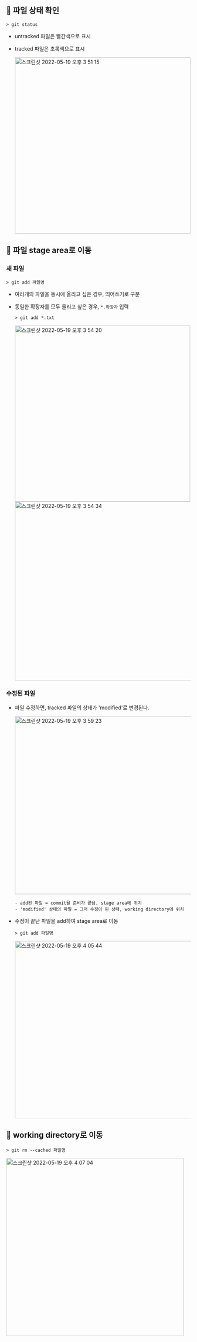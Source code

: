 ## 🤔 파일 상태 확인

```
> git status
```

- untracked 파일은 빨간색으로 표시
- tracked 파일은 초록색으로 표시

  <img width="479" alt="스크린샷 2022-05-19 오후 3 51 15" src="https://user-images.githubusercontent.com/69448900/169228754-c365f2b9-6624-4623-9559-8d1d79165a52.png">

## 🔨 파일 stage area로 이동

### 새 파일

```
> git add 파일명
```

- 여러개의 파일을 동시에 올리고 싶은 경우, 띄어쓰기로 구분
- 동일한 확장자를 모두 올리고 싶은 경우, `*.확장자` 입력

  ```
  > git add *.txt
  ```
  
  <img width="478" alt="스크린샷 2022-05-19 오후 3 54 20" src="https://user-images.githubusercontent.com/69448900/169229323-33a684a7-20b0-4cc3-8693-f6d608255781.png">
  <img width="487" alt="스크린샷 2022-05-19 오후 3 54 34" src="https://user-images.githubusercontent.com/69448900/169229341-a844de9e-4b49-40b9-b596-9fa86b5a9d1f.png">

### 수정된 파일
- 파일 수정하면, tracked 파일의 상태가 'modified'로 변경된다.

  <img width="484" alt="스크린샷 2022-05-19 오후 3 59 23" src="https://user-images.githubusercontent.com/69448900/169230167-67f12039-bd62-47ac-9dc5-76d2f177d65f.png">

  ```
  - add된 파일 = commit될 준비가 끝남, stage area에 위치
  - 'modified' 상태의 파일 = 그저 수정이 된 상태, working directory에 위치
  ```
- 수정이 끝난 파일을 add하여 stage area로 이동

  ```
  > git add 파일명
  ```
  
  <img width="482" alt="스크린샷 2022-05-19 오후 4 05 44" src="https://user-images.githubusercontent.com/69448900/169231228-d2d973f7-1588-4add-ba97-57cb929f0b8c.png">

## 🙊 working directory로 이동

```
> git rm --cached 파일명
```

<img width="484" alt="스크린샷 2022-05-19 오후 4 07 04" src="https://user-images.githubusercontent.com/69448900/169231552-9e346ce4-874e-416b-bd4e-5b634fe5aad5.png">
